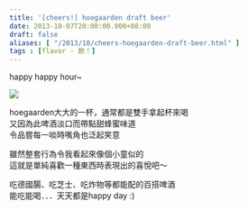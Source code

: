```yaml
---
title: '[cheers!] hoegaarden draft beer'
date: 2013-10-07T20:00:00.000+08:00
draft: false
aliases: [ "/2013/10/cheers-hoegaarden-draft-beer.html" ]
tags : [flavor - 飲！]
---
```


happy happy hour~  

![](/images/hoegaarden.jpg)

hoegaarden大大的一杯，通常都是雙手拿起杯來喝  
又因為此啤酒淡口而帶點甜蜂蜜味道  
令品嘗每一啖時嘴角也泛起笑意  
  
雖然整套行為令我看起來像個小童似的  
這就是單純喜歡一種東西時表現出的喜悅吧～  
  
吃德國腸、吃芝士、吃炸物等都能配的百搭啤酒  
能吃能喝．．．天天都是happy day :)
